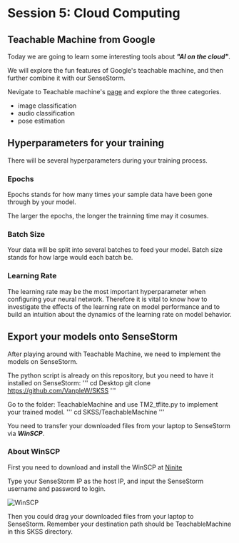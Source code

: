 # Session 5: Cloud Computing

## Teachable Machine from Google
Today we are going to learn some interesting tools about ***"AI on the cloud"***.

We will explore the fun features of Google's teachable machine, and then further combine it with our SenseStorm.

Nevigate to Teachable machine's [page](https://teachablemachine.withgoogle.com/) and explore the three categories. 
- image classification
- audio classification
- pose estimation

## Hyperparameters for your training
There will be several hyperparameters during your training process.

### Epochs
Epochs stands for how many times your sample data have been gone through by your model.

The larger the epochs, the longer the trainning time may it cosumes.

### Batch Size
Your data will be split into several batches to feed your model. Batch size stands for how large would each batch be.

### Learning Rate
The learning rate may be the most important hyperparameter when configuring your neural network. Therefore it is vital to know how to investigate the effects of the learning rate on model performance and to build an intuition about the dynamics of the learning rate on model behavior.

## Export your models onto SenseStorm
After playing around with Teachable Machine, we need to implement the models on SenseStorm.

The python script is already on this repository, but you need to have it installed on SenseStorm:
'''
cd Desktop
git clone https://github.com/VanpleW/SKSS
'''

Go to the folder: TeachableMachine and use TM2_tflite.py to implement your trained model.
'''
cd SKSS/TeachableMachine
'''

You need to transfer your downloaded files from your laptop to SenseStorm via ***WinSCP***.

### About WinSCP
First you need to download and install the WinSCP at [Ninite](https://ninite.com)

Type your SenseStorm IP as the host IP, and input the SenseStorm username and password to login.

![WinSCP](../../main/doc/winSCP.PNG)

Then you could drag your downloaded files from your laptop to SenseStorm. Remember your destination path should be TeachableMachine in this SKSS directory.